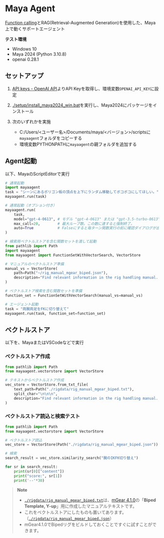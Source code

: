 # Maya Agent
[Function calling](https://openai.com/blog/function-calling-and-other-api-updates)とRAG(Retrieval-Augmented Generation)を使用した、Maya上で動くサポートエージェント  

**テスト環境**
* Windows 10
* Maya 2024 (Python 3.10.8)
* openai 0.28.1

## セットアップ
1. [API keys - OpenAI API](https://platform.openai.com/account/api-keys)よりAPI Keyを取得し、環境変数`OPENAI_API_KEY`に設定

2. [./setup/install_maya2024_win.bat](./setup/install_maya2024_win.bat)を実行し、Maya2024にパッケージをインストール

3. 次のいずれかを実施
   * C:/Users/<ユーザー名>/Documents/maya/<バージョン>/scriptsに`mayaagent`フォルダをコピーする
   * 環境変数PYTHONPATHに`mayaagent`の親フォルダを追加する


## Agent起動

以下、MayaのScriptEditorで実行

```python
# 通常起動
import mayaagent
task = "シーンにあるポリゴン板の頂点を上下にランダム移動してボコボコにしてほしい。"
mayaagent.run(task)
```

```python
# 通常起動（オプション付き）
mayaagent.run(
    task, 
    model="gpt-4-0613", # モデル "gpt-4-0613" または "gpt-3.5-turbo-0613"
    max_call=20,        # 最大ループ数。この数に達すると強制終了。
    auto=True           # Falseにすると毎ターン関数実行の前に確認ダイアログが出る
)
```

```python
# 検索用ベクトルストアを含む関数セットを渡して起動
from pathlib import Path
import mayaagent
from mayaagent import FunctionSetWithVectorSearch, VectorStore

# マニュアルのベクトルストア準備
manual_vs = VectorStore(
    path=Path("~/rig_manual_mgear_biped.json"),
    description="Find relevant information in the rig handling manual. The manual outlines the rig controller name, its function, and other auxiliary functions."
)

# ベクトルストア検索を含む関数セットを準備
function_set = FunctionSetWithVectorSearch(manual_vs=manual_vs)

# エージェント起動
task = "両腕両足をFKに切り替えて"
mayaagent.run(task, function_set=function_set)
```


## ベクトルストア

以下を、MayaまたはVSCodeなどで実行

### ベクトルストア作成
```python
from pathlib import Path
from mayaagent.vectorstore import VectorStore

# テキストからベクトルストア作成
vec_store = VectorStore.from_txt_file(
    text_path=Path("./rigdata/rig_manual_mgear_biped.txt"), 
    split_char="\n\n\n",
    description="Find relevant information in the rig handling manual. The manual outlines the rig controller name, its function, and other auxiliary functions."
)
```

### ベクトルストア読込と検索テスト
```python
from pathlib import Path
from mayaagent.vectorstore import VectorStore

# ベクトルストア読込
vec_store = VectorStore(Path("./rigdata/rig_manual_mgear_biped.json"))

# 検索
search_result = vec_store.similarity_search("腕のIKFK切り替え")

for sr in search_result:
    print(sr[0]["content"])
    print("score:", sr[1])
    print('--'*30)
```

> **Note**  
> * [`./rigdata/rig_manual_mgear_biped.txt`](./rigdata/rig_manual_mgear_biped.txt)は、[mGear 4.1.0](https://github.com/mgear-dev/mgear4/releases/tag/4.1.0)の「**Biped Template, Y-up**」用に作成したマニュアルテキストです。  
> * これをベクトルストアにしたものも置いてあります。（[`./rigdata/rig_manual_mgear_biped.json`](./rigdata/rig_manual_mgear_biped.json)）  
> * mGear4.1.0でBipedリグをビルドしておくことですぐに試すことができます。  